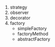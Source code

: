 1. strategy
2. observer
3. decorator
4. factory
   - simpleFactory
   - factoryMethod
   - abstractFactory
